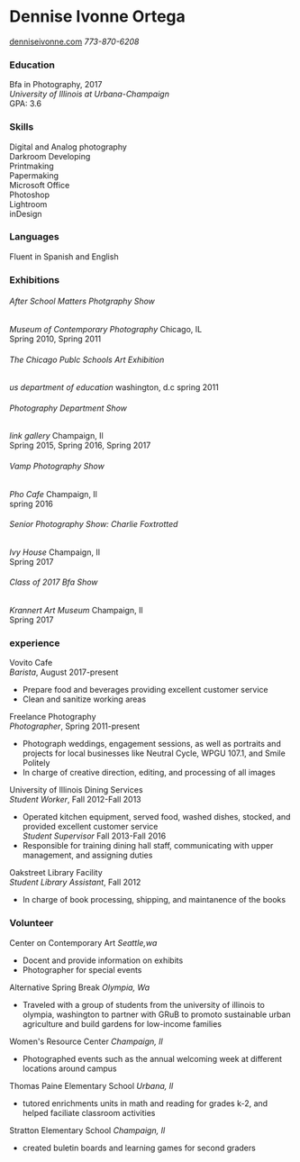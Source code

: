 # Dennise Ivonne Ortega   
[denniseivonne.com](denniseivonne.com)    _773-870-6208_

### Education  
Bfa in Photography, 2017  
_University of Illinois at Urbana-Champaign_  
GPA: 3.6  

### Skills    
Digital and Analog photography  
Darkroom Developing  
Printmaking  
Papermaking  
Microsoft Office  
Photoshop  
Lightroom  
inDesign  

### Languages  
Fluent in Spanish and English

### Exhibitions
###### After School Matters Photgraphy Show  
_Museum of Contemporary Photography_ Chicago, IL  
Spring 2010, Spring 2011

###### The Chicago Publc Schools Art Exhibition      
_us department of education_ washington, d.c
spring 2011

###### Photography Department Show    
_link gallery_ Champaign, Il  
Spring 2015, Spring 2016, Spring 2017

###### Vamp Photography Show
_Pho Cafe_ Champaign, Il  
spring 2016

###### Senior Photography Show: Charlie Foxtrotted  
_Ivy House_ Champaign, Il  
Spring 2017

###### Class of 2017 Bfa Show  
_Krannert Art Museum_ Champaign, Il  
Spring 2017 

### experience  
Vovito Cafe  
_Barista_, August 2017-present 
* Prepare food and beverages providing excellent customer service
* Clean and sanitize working areas   

Freelance Photography  
_Photographer_, Spring 2011-present
* Photograph weddings, engagement sessions, as well as portraits and projects for
local businesses like Neutral Cycle, WPGU 107.1, and Smile Politely  
* In charge of creative direction, editing, and processing of all images    

University of Illinois Dining Services  
_Student Worker_, Fall 2012-Fall 2013  
* Operated kitchen equipment, served food, washed dishes, stocked, and provided excellent customer service  
_Student Supervisor_ Fall 2013-Fall 2016  
* Responsible for training dining hall staff, communicating with upper management, and assigning duties  

Oakstreet Library Facility  
_Student Library Assistant_, Fall 2012  
* In charge of book processing, shipping, and maintanence of the books  

### Volunteer  
Center on Contemporary Art _Seattle,wa_
* Docent and provide information on exhibits 
* Photographer for special events

Alternative Spring Break _Olympia, Wa_  
* Traveled with a group of students from the university of illinois to olympia, washington to 
partner with GRuB to promoto sustainable urban agriculture and build gardens for low-income families  

Women's Resource Center _Champaign, Il_  
* Photographed events such as the annual welcoming week at different locations around campus  

Thomas Paine Elementary School _Urbana, Il_  
* tutored enrichments units in math and reading for grades k-2, and helped faciliate classroom activities  

Stratton Elementary School _Champaign, Il_  
* created buletin boards and learning games for second graders  



